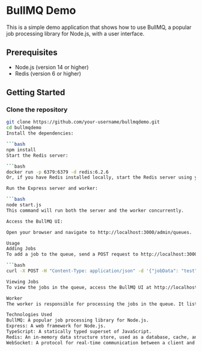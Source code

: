 # BullMQ Demo

This is a simple demo application that shows how to use BullMQ, a popular job processing library for Node.js, with a user interface.

## Prerequisites

- Node.js (version 14 or higher)
- Redis (version 6 or higher)

## Getting Started

### Clone the repository

````bash
git clone https://github.com/your-username/bullmqdemo.git
cd bullmqdemo
Install the dependencies:

```bash
npm install
Start the Redis server:

```bash
docker run -p 6379:6379 -d redis:6.2.6
Or, if you have Redis installed locally, start the Redis server using your preferred method.

Run the Express server and worker:

```bash
node start.js
This command will run both the server and the worker concurrently.

Access the BullMQ UI:

Open your browser and navigate to http://localhost:3000/admin/queues.

Usage
Adding Jobs
To add a job to the queue, send a POST request to http://localhost:3000/addJob with a JSON body containing the job data:

```bash
curl -X POST -H "Content-Type: application/json" -d '{"jobData": "test"}' http://localhost:3000/addJob

Viewing Jobs
To view the jobs in the queue, access the BullMQ UI at http://localhost:3000/admin/queues.

Worker
The worker is responsible for processing the jobs in the queue. It listens for new jobs and processes them as they become available.

Technologies Used
BullMQ: A popular job processing library for Node.js.
Express: A web framework for Node.js.
TypeScript: A statically typed superset of JavaScript.
Redis: An in-memory data structure store, used as a database, cache, and message broker.
WebSocket: A protocol for real-time communication between a client and a server.
````
